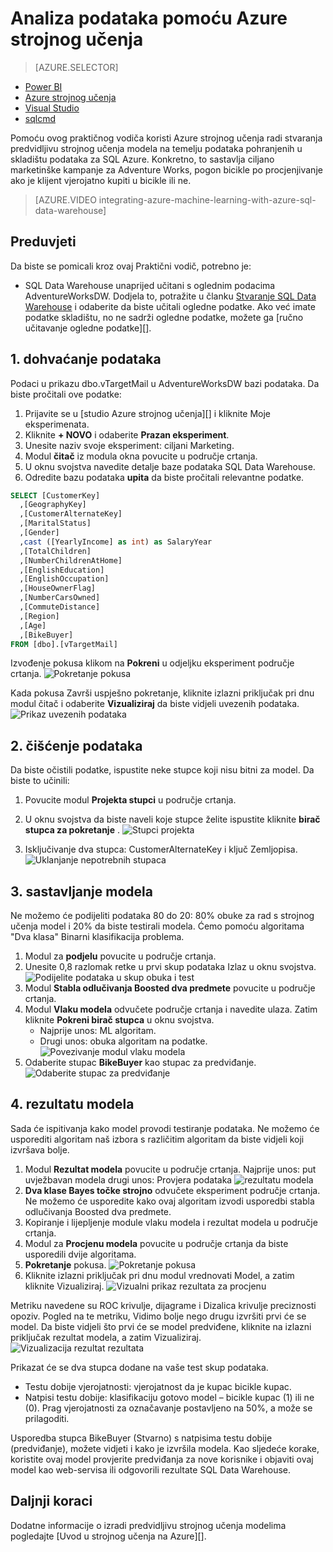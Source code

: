 <properties
   pageTitle="Analiza podataka pomoću Azure strojnog učenja | Microsoft Azure"
   description="Da biste sastavili predvidljivu strojnog učenja modela na temelju podataka pohranjenih u skladištu podataka za SQL Azure pomoću Azure strojnog učenja."
   services="sql-data-warehouse"
   documentationCenter="NA"
   authors="kevinvngo"
   manager="barbkess"
   editor=""/>

<tags
   ms.service="sql-data-warehouse"
   ms.devlang="NA"
   ms.topic="get-started-article"
   ms.tgt_pltfrm="NA"
   ms.workload="data-services"
   ms.date="09/14/2016"
   ms.author="kevin;barbkess;sonyama"/>

# <a name="analyze-data-with-azure-machine-learning"></a>Analiza podataka pomoću Azure strojnog učenja

> [AZURE.SELECTOR]
- [Power BI](sql-data-warehouse-get-started-visualize-with-power-bi.md)
- [Azure strojnog učenja](sql-data-warehouse-get-started-analyze-with-azure-machine-learning.md)
- [Visual Studio](sql-data-warehouse-query-visual-studio.md)
- [sqlcmd](sql-data-warehouse-get-started-connect-sqlcmd.md) 

Pomoću ovog praktičnog vodiča koristi Azure strojnog učenja radi stvaranja predvidljivu strojnog učenja modela na temelju podataka pohranjenih u skladištu podataka za SQL Azure. Konkretno, to sastavlja ciljano marketinške kampanje za Adventure Works, pogon bicikle po procjenjivanje ako je klijent vjerojatno kupiti u bicikle ili ne.

> [AZURE.VIDEO integrating-azure-machine-learning-with-azure-sql-data-warehouse]


## <a name="prerequisites"></a>Preduvjeti
Da biste se pomicali kroz ovaj Praktični vodič, potrebno je:

- SQL Data Warehouse unaprijed učitani s oglednim podacima AdventureWorksDW. Dodjela to, potražite u članku [Stvaranje SQL Data Warehouse][] i odaberite da biste učitali ogledne podatke. Ako već imate podatke skladištu, no ne sadrži ogledne podatke, možete ga [ručno učitavanje ogledne podatke][].

## <a name="1-get-data"></a>1. dohvaćanje podataka
Podaci u prikazu dbo.vTargetMail u AdventureWorksDW bazi podataka. Da biste pročitali ove podatke:

1. Prijavite se u [studio Azure strojnog učenja][] i kliknite Moje eksperimenata.
2. Kliknite **+ NOVO** i odaberite **Prazan eksperiment**.
3. Unesite naziv svoje eksperiment: ciljani Marketing.
4. Modul **čitač** iz modula okna povucite u područje crtanja.
5. U oknu svojstva navedite detalje baze podataka SQL Data Warehouse.
6. Odredite bazu podataka **upita** da biste pročitali relevantne podatke.

```sql
SELECT [CustomerKey]
  ,[GeographyKey]
  ,[CustomerAlternateKey]
  ,[MaritalStatus]
  ,[Gender]
  ,cast ([YearlyIncome] as int) as SalaryYear
  ,[TotalChildren]
  ,[NumberChildrenAtHome]
  ,[EnglishEducation]
  ,[EnglishOccupation]
  ,[HouseOwnerFlag]
  ,[NumberCarsOwned]
  ,[CommuteDistance]
  ,[Region]
  ,[Age]
  ,[BikeBuyer]
FROM [dbo].[vTargetMail]
```

Izvođenje pokusa klikom na **Pokreni** u odjeljku eksperiment područje crtanja.
![Pokretanje pokusa][1]


Kada pokusa Završi uspješno pokretanje, kliknite izlazni priključak pri dnu modul čitač i odaberite **Vizualiziraj** da biste vidjeli uvezenih podataka.
![Prikaz uvezenih podataka][3]


## <a name="2-clean-the-data"></a>2. čišćenje podataka
Da biste očistili podatke, ispustite neke stupce koji nisu bitni za model. Da biste to učinili:

1. Povucite modul **Projekta stupci** u područje crtanja.
2. U oknu svojstva da biste naveli koje stupce želite ispustite kliknite **birač stupca za pokretanje** .
![Stupci projekta][4]

3. Isključivanje dva stupca: CustomerAlternateKey i ključ Zemljopisa.
![Uklanjanje nepotrebnih stupaca][5]


## <a name="3-build-the-model"></a>3. sastavljanje modela
Ne možemo će podijeliti podataka 80 do 20: 80% obuke za rad s strojnog učenja model i 20% da biste testirali modela. Ćemo pomoću algoritama "Dva klasa" Binarni klasifikacija problema.

1. Modul za **podjelu** povucite u područje crtanja.
2. Unesite 0,8 razlomak retke u prvi skup podataka Izlaz u oknu svojstva.
![Podijelite podataka u skup obuka i test][6]
3. Modul **Stabla odlučivanja Boosted dva predmete** povucite u područje crtanja.
4. Modul **Vlaku modela** odvučete područje crtanja i navedite ulaza. Zatim kliknite **Pokreni birač stupca** u oknu svojstva.
      - Najprije unos: ML algoritam.
      - Drugi unos: obuka algoritam na podatke.
![Povezivanje modul vlaku modela][7]
5. Odaberite stupac **BikeBuyer** kao stupac za predviđanje.
![Odaberite stupac za predviđanje][8]


## <a name="4-score-the-model"></a>4. rezultatu modela
Sada će ispitivanja kako model provodi testiranje podataka. Ne možemo će usporediti algoritam naš izbora s različitim algoritam da biste vidjeli koji izvršava bolje.

1. Modul **Rezultat modela** povucite u područje crtanja.
    Najprije unos: put uvježbavan modela drugi unos: Provjera podataka ![rezultatu modela][9]
2. **Dva klase Bayes točke strojno** odvučete eksperiment područje crtanja. Ne možemo će usporedite kako ovaj algoritam izvodi usporedbi stabla odlučivanja Boosted dva predmete.
3. Kopiranje i lijepljenje module vlaku modela i rezultat modela u područje crtanja.
4. Modul za **Procjenu modela** povucite u područje crtanja da biste usporedili dvije algoritama.
5. **Pokretanje** pokusa.
![Pokretanje pokusa][10]
6. Kliknite izlazni priključak pri dnu modul vrednovati Model, a zatim kliknite Vizualiziraj.
![Vizualni prikaz rezultata za procjenu][11]

Metriku navedene su ROC krivulje, dijagrame i Dizalica krivulje preciznosti opoziv. Pogled na te metriku, Vidimo bolje nego drugu izvršiti prvi će se model. Da biste vidjeli što prvi će se model predviđene, kliknite na izlazni priključak rezultat modela, a zatim Vizualiziraj.
![Vizualizacija rezultat rezultata][12]

Prikazat će se dva stupca dodane na vaše test skup podataka.

- Testu dobije vjerojatnosti: vjerojatnost da je kupac bicikle kupac.
- Natpisi testu dobije: klasifikaciju gotovo model – bicikle kupac (1) ili ne (0). Prag vjerojatnosti za označavanje postavljeno na 50%, a može se prilagoditi.

Usporedba stupca BikeBuyer (Stvarno) s natpisima testu dobije (predviđanje), možete vidjeti i kako je izvršila modela. Kao sljedeće korake, koristite ovaj model provjerite predviđanja za nove korisnike i objaviti ovaj model kao web-servisa ili odgovorili rezultate SQL Data Warehouse.

## <a name="next-steps"></a>Daljnji koraci

Dodatne informacije o izradi predvidljivu strojnog učenja modelima pogledajte [Uvod u strojnog učenja na Azure][].

<!--Image references-->
[1]: media/sql-data-warehouse-get-started-analyze-with-azure-machine-learning/img1_reader.png
[2]: media/sql-data-warehouse-get-started-analyze-with-azure-machine-learning/img2_visualize.png
[3]: media/sql-data-warehouse-get-started-analyze-with-azure-machine-learning/img3_readerdata.png
[4]: media/sql-data-warehouse-get-started-analyze-with-azure-machine-learning/img4_projectcolumns.png
[5]: media/sql-data-warehouse-get-started-analyze-with-azure-machine-learning/img5_columnselector.png
[6]: media/sql-data-warehouse-get-started-analyze-with-azure-machine-learning/img6_split.png
[7]: media/sql-data-warehouse-get-started-analyze-with-azure-machine-learning/img7_train.png
[8]: media/sql-data-warehouse-get-started-analyze-with-azure-machine-learning/img8_traincolumnselector.png
[9]: media/sql-data-warehouse-get-started-analyze-with-azure-machine-learning/img9_score.png
[10]: media/sql-data-warehouse-get-started-analyze-with-azure-machine-learning/img10_evaluate.png
[11]: media/sql-data-warehouse-get-started-analyze-with-azure-machine-learning/img11_evalresults.png
[12]: media/sql-data-warehouse-get-started-analyze-with-azure-machine-learning/img12_scoreresults.png


<!--Article references-->
[Azure strojnog učenja studio]:https://studio.azureml.net/
[Uvod u učenje na Azure na računalu]:https://azure.microsoft.com/documentation/articles/machine-learning-what-is-machine-learning/
[ručno učitavanje oglednih podataka]: sql-data-warehouse-load-sample-databases.md
[Stvaranje SQL Data Warehouse]: sql-data-warehouse-get-started-provision.md
